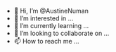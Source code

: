 - 👋 Hi, I’m @AustineNuman
- 👀 I’m interested in ...
- 🌱 I’m currently learning ...
- 💞️ I’m looking to collaborate on ...
- 📫 How to reach me ...

<!---
AustineNuman/AustineNuman is a ✨ special ✨ repository because its `README.md` (this file) appears on your GitHub profile.
You can click the Preview link to take a look at your changes.
--->

